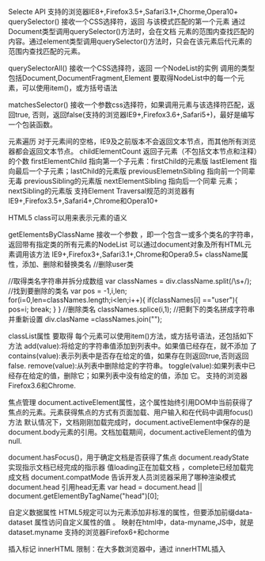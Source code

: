 Selecte API 支持的浏览器IE8+,Firefox3.5+,Safari3.1+,Chorme,Opera10+
querySelector()    接收一个CSS选择符，返回 与该模式匹配的第一个元素
                             通过Document类型调用querySelector()方法时，会在文档 元素的范围内查找匹配的内容。通过element类型调用querySelector()方法时，只会在该元素后代元素的范围内查找匹配的元素。

querySelectorAll()    接收一个CSS选择符，返回 一个NodeList的实例
                             调用的类型包括Document,DocumentFragment,Element
                             要取得NodeList中的每一个元素，可以使用item()，或方括号语法

matchesSelector()   接收一个参数css选择符，如果调用元素与该选择符匹配，返回true, 否则，返回false(支持的浏览器IE9+,Firefox3.6+,Safari5+)，最好是编写一个包装函数。

元素遍历
      对于元素间的空格，IE9及之前版本不会返回文本节点，而其他所有浏览器都会返回文本节点。
childElementCount    返回子元素（不包括文本节点和注释）的个数
firstElementChild         指向第一个子元素：firstChild的元素版
lastElement                  指向最后一个子元素；lastChild的元素版
previousElemetnSibling    指向前一个同辈无毒 previousSibling的元素版
nextElementSibling    指向后一个同辈 元素；nextSibling的元素版
支持Element    Traversal规范的浏览器有IE9+,Firefox3.5+,Safari4+,Chrome和Opera10+

HTML5
    class可以用来表示元素的语义

getElementsByClassName    接收一个参数 ，即一个包含一或多个类名的字符串，返回带有指定类的所有元素的NodeList
       可以通过document对象及所有HTML元素调用该方法
        IE9+,Firefox3+,Safari3.1+,Chrome和Opera9.5+
className属性，添加、删除和替换类名
//删除user类

//取得类名字符串并拆分成数组
var classNames = div.className.split(/\s+/);
//找到要删除的类名
var pos = -1,i,len; 
for(i=0,len=classNames.length;i<len;i++){
    if(classNames[i] =="user"){
        pos=i;
        break;
    }
}
//删除类名
classNames.splice(i,1);
//把剩下的类名拼成字符串并重新设置
div.clasName =classNames.join("");


classList属性
    要取得 每个元素可以使用item()方法，或方括号语法，还包括如下方法
   add(value):将给定的字符串值添加到列表中。如果值已经存在，就不添加 了
   contains(value):表示列表中是否存在给定的值，如果存在则返回true,否则返回false.
   remove(value):从列表中删除给定的字符串。
   toggle(value):如果列表中已经存在给定的值，删除它；如果列表中没有给定的值，添加 它。
支持的浏览器Firefox3.6和Chrome.

焦点管理
document.activeElement属性，这个属性始终引用DOM中当前获得了焦点的元素。元素获得焦点的方式有页面加载、用户输入和在代码中调用focus()方法
默认情况下，文档刚刚加载完成时，document.activeElement中保存的是document.body元素的引用。文档加载期间，document.activeElement的值为null.

document.hasFocus()，用于确定文档是否获得了焦点
document.readyState 实现指示文档已经完成的指示器 值loading正在加载文档 ，complete已经加载完成文档 
document.compatMode    告诉开发人员浏览器采用了哪种渲染模式
document.head    引用head无素
                var head = document.head || document.getElementByTagName("head")[0];

自定义数据属性
HTML5规定可以为元素添加非标准的属性，但要添加前缀data-
dataset    属性访问自定义属性的值 。
                映射在html中，data-myname,JS中，就是dataset.myname
支持的浏览器Firefox6+和chorme

插入标记
innerHTML
    限制：在大多数浏览器中，通过 innerHTML插入<script>元素并不会执行其中的脚 本。
    不支持innerHTML的元素：col,colgroup,frameset,head,html,style,table,tobdy,thead,tfoot,tr,此外，在IE8及更早版本中，<title>元素也没有innerHTML属性。
    无论什么时候，只要使用innerHTML从外部插入HTML，都应该首先以可靠的方式处理HTML。IE8为止提供了windo.toStaticHTML()方法，这个方法接收一个参数，即一个HTML字符串，返回 一个经过无害处理后的版本，从源HTML中删除所有脚本节点和事件处理程序属性。

outerHTML
    支持的浏览器IE4+,Safari4+,Chrome,Opera8+,Firefox7+.
insertAdjacentHTML()方法
    接收两个参数：插入位置和要插入的HTML文本。第一个参数必须是下列值之一：
        beforebegin，在当前元素之前插入一个紧邻的同辈元素
        afterbegin，在当前元素之下插入一个新的子元素或在第一个子元素之前再插入新的子元素
        beforeend，在当前元素之下播放一个新的子元素或在最后一个子元素之后再插入新的子元素
        afterend，在当前元素之后插入一个紧邻的同辈元素。
内存与性能问题
    在使用innerHTML,outerHTML和inserAdjacentHTML()方法时，最好先手工删除要被替换的元素的所有事件处理程序 和javascript对象履性。

scrollIntoView()    通过滚动浏览器窗口或某个容器元素，调用元素就可以出现在礼品中。如果给这个方法传入true作为参数，或者不传入任何参数 ，那么窗口滚动之后会让调用 元素的顶部与视口顶部尽可能齐平。如果传入false作为参数 ，调用元素会尽可能全部出现在视口中。

contains()方法
    不通过 在DOM文档 树中查找即可获得这个信息，调用contains()方法的应该是祖先节点 ，也就是搜索 开始 的节点，接收一个参数，即要检测的后代节点。如果 被检测的节点是后代节点，返回true，否则返回flase
    支持的浏览器：IE,Firefox9+,Safari,Opera和Chrome
compareDocumentPosition()    确定节点间的关系，返回 珍上表示该关系的位掩码
        1    无关（给定的节点不在当前文档 中）
        2    居前（给定的节点在DOM树中位于参考 节点之前）
        4    居后（给定的节点在DOM树中位于参考节点之后）
        8    包含（给定的节点是参才节点的祖先）
        16  被包含（给定的节点是参考节点的后代）

支持的浏览器：IE9+,Firefox,Safari,Opera9.5+,和Chrome 
